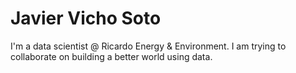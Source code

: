 # Javier Vicho Soto

I'm a data scientist @ Ricardo Energy & Environment. I am trying to collaborate on building a better world using data.
